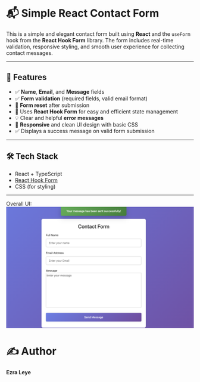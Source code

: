 # 📬 Simple React Contact Form

This is a simple and elegant contact form built using **React** and the `useForm` hook from the **React Hook Form** library. The form includes real-time validation, responsive styling, and smooth user experience for collecting contact messages.

---

## 🚀 Features

- ✅ **Name**, **Email**, and **Message** fields
- ✅ **Form validation** (required fields, valid email format)
- 🔄 **Form reset** after submission
- 🧠 Uses **React Hook Form** for easy and efficient state management
- 💡 Clear and helpful **error messages**
- 📱 **Responsive** and clean UI design with basic CSS
- ✅ Displays a success message on valid form submission

---

## 🛠 Tech Stack

- React + TypeScript
- [React Hook Form](https://react-hook-form.com/)
- CSS (for styling)

---


 Overall UI:
![Alt Text](./Screenshoot/Screenshot%202025-07-31%20at%201.44.21%20in%20the%20afternoon.png)


# ✍️ Author
#### Ezra Leye

